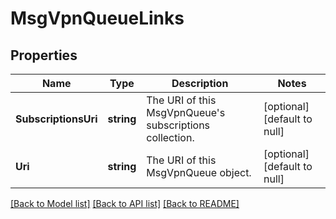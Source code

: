 # MsgVpnQueueLinks

## Properties
Name | Type | Description | Notes
------------ | ------------- | ------------- | -------------
**SubscriptionsUri** | **string** | The URI of this MsgVpnQueue&#39;s subscriptions collection. | [optional] [default to null]
**Uri** | **string** | The URI of this MsgVpnQueue object. | [optional] [default to null]

[[Back to Model list]](../README.md#documentation-for-models) [[Back to API list]](../README.md#documentation-for-api-endpoints) [[Back to README]](../README.md)


